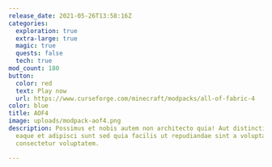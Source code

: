 ```yaml
---
release_date: 2021-05-26T13:58:16Z
categories:
  exploration: true
  extra-large: true
  magic: true
  quests: false
  tech: true
mod_count: 180
button:
  color: red
  text: Play now
  url: https://www.curseforge.com/minecraft/modpacks/all-of-fabric-4
color: blue
title: AOF4
image: uploads/modpack-aof4.png
description: Possimus et nobis autem non architecto quia! Aut distinctio rerum qui numquam
  eaque et adipisci sunt sed quia facilis ut repudiandae sint a voluptas dolor est
  consectetur voluptatem.

---
```

